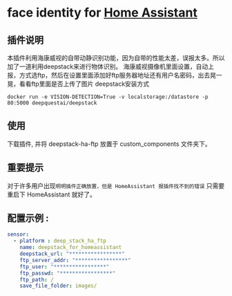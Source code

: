 # face identity for [Home Assistant](https://home-assistant.io)  
## 插件说明
本插件利用海康威视的自带动静识别功能，因为自带的性能太差，误报太多。所以加了一道利用deepstack来进行物体识别。
海康威视摄像机里面设置，自动上报，方式选ftp，然后在设置里面添加好ftp服务器地址还有用户名密码，出去晃一晃，看看ftp里面是否上传了图片
deepstack安装方式
```shell
docker run -e VISION-DETECTION=True -v localstorage:/datastore -p 80:5000 deepquestai/deepstack
```

## 使用
下载插件, 并将 deepstack-ha-ftp 放置于 custom_components 文件夹下。

## 重要提示
对于许多用户出现`明明插件正确放置，但是 HomeAssistant 报插件找不到的错误` 只需要重启下 HomeAssistant 就好了。

## 配置示例 :
```YAML
sensor:
  - platform : deep_stack_ha_ftp
    name: deepstack_for_homeassistant
    deepstack_url: "*****************"
    ftp_server_addr: "*****************"
    ftp_user: "*****************"
    ftp_passwd: "*****************"
    ftp_path: /
    save_file_folder: images/
```
